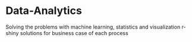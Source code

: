 # Data-Analytics
Solving the problems with machine learning, statistics and visualization r-shiny solutions for business case of each process
